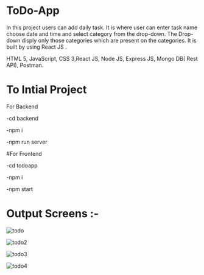 # ToDo-App

In this project users can add daily task. It is where user can enter task name choose date and time and select category from the drop-down. The Drop-down disply only those categories which are present on the categories. It is built by using React JS .

HTML 5, JavaScript, CSS 3,React JS, Node JS, Express JS, Mongo DB( Rest API), Postman.



# To Intial Project

For Backend

-cd backend

-npm i

-npm run server

#For Frontend

-cd todoapp

-npm i

-npm start


# Output Screens :-




![todo](https://user-images.githubusercontent.com/103018353/182086207-4c3ca5c7-8d6f-4f69-b85a-4780eab98d7c.png)

![todo2](https://user-images.githubusercontent.com/103018353/182086856-1ac36d56-b787-424d-833f-ca74627971b7.png)


![todo3](https://user-images.githubusercontent.com/103018353/182086864-112d421b-40d1-46b1-be20-e723699ad319.png)


![todo4](https://user-images.githubusercontent.com/103018353/182086876-59455bd5-5c94-4770-baa3-af09e5bd7586.png)
